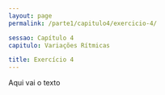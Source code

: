 ```yaml
---
layout: page
permalink: /parte1/capitulo4/exercicio-4/

sessao: Capítulo 4
capitulo: Variações Rítmicas

title: Exercício 4
---
```


Aqui vai o texto